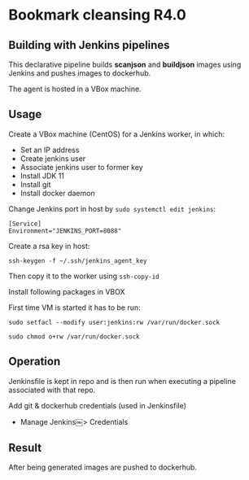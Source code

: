 # Bookmark cleansing R4.0

## Building with Jenkins pipelines

This declarative pipeline builds __scanjson__ and __buildjson__ images using Jenkins and pushes images to dockerhub.

The agent is hosted in a VBox machine.

## Usage

Create a VBox machine (CentOS) for a Jenkins worker, in which:

* Set an IP address
* Create jenkins user
* Associate jenkins user to former key
* Install JDK 11
* Install git
* Install docker daemon

Change Jenkins port in host by `sudo systemctl edit jenkins`:

    [Service]
    Environment="JENKINS_PORT=8088"

Create a rsa key in host:

`ssh-keygen -f ~/.ssh/jenkins_agent_key`

Then copy it to the worker using `ssh-copy-id`

Install following packages in VBOX

First time VM is started it has to be run:

`sudo setfacl --modify user:jenkins:rw /var/run/docker.sock`

`sudo chmod o+rw /var/run/docker.sock`

## Operation

Jenkinsfile is kept in repo and is then run when executing a pipeline associated with that repo.

Add git & dockerhub credentials (used in Jenkinsfile)

* Manage Jenkins￼> Credentials

## Result

After being generated images are pushed to dockerhub.
